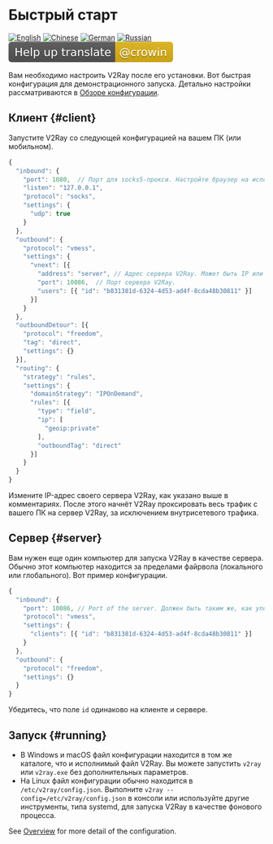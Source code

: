 # Быстрый старт

[![English](../resources/english.svg)](https://www.v2ray.com/en/welcome/start.html) [![Chinese](../resources/chinese.svg)](https://www.v2ray.com/chapter_00/start.html) [![German](../resources/german.svg)](https://www.v2ray.com/de/welcome/start.html) [![Russian](../resources/russian.svg)](https://www.v2ray.com/ru/welcome/start.html) [![Перевести](../resources/lang.svg)](https://crowdin.com/project/v2ray)

Вам необходимо настроить V2Ray после его установки. Вот быстрая конфигурация для демонстрационного запуска. Детально настройки рассматриваются в [Обзоре конфигурации](../configuration/overview.md).

## Клиент {#client}

Запустите V2Ray со следующей конфигурацией на вашем ПК (или мобильном).

```javascript
{
  "inbound": {
    "port": 1080,  // Порт для socks5-прокси. Настройте браузер на использование этого порта.
    "listen": "127.0.0.1",
    "protocol": "socks",
    "settings": {
      "udp": true
    }
  },
  "outbound": {
    "protocol": "vmess",
    "settings": {
      "vnext": [{
        "address": "server", // Адрес сервера V2Ray. Может быть IP или доменным именем.
        "port": 10086,  // Порт сервера V2Ray.
        "users": [{ "id": "b831381d-6324-4d53-ad4f-8cda48b30811" }]
      }]
    }
  },
  "outboundDetour": [{
    "protocol": "freedom",
    "tag": "direct",
    "settings": {}
  }],
  "routing": {
    "strategy": "rules",
    "settings": {
      "domainStrategy": "IPOnDemand",
      "rules": [{
        "type": "field",
        "ip": [
          "geoip:private"
        ],
        "outboundTag": "direct"
      }]
    }
  }
}
```

Измените IP-адрес своего сервера V2Ray, как указано выше в комментариях. После этого начнёт V2Ray проксировать весь трафик с вашего ПК на сервер V2Ray, за исключением внутрисетевого трафика.

## Сервер {#server}

Вам нужен еще один компьютер для запуска V2Ray в качестве сервера. Обычно этот компьютер находится за пределами файрвола (локального или глобального). Вот пример конфигурации.

```javascript
{
  "inbound": {
    "port": 10086, // Port of the server. Должен быть таким же, как упомянутый выше.
    "protocol": "vmess",
    "settings": {
      "clients": [{ "id": "b831381d-6324-4d53-ad4f-8cda48b30811" }]
    }
  },
  "outbound": {
    "protocol": "freedom",
    "settings": {}
  }
}
```

Убедитесь, что поле `id` одинаково на клиенте и сервере.

## Запуск {#running}

* В Windows и macOS файл конфигурации находится в том же каталоге, что и исполнимый файл V2Ray. Вы можете запустить `v2ray` или `v2ray.exe` без дополнительных параметров.
* На Linux файл конфигурации обычно находится в `/etc/v2ray/config.json`. Выполните `v2ray --config=/etc/v2ray/config.json` в консоли или используйте другие инструменты, типа systemd, для запуска V2Ray в качестве фонового процесса.

See [Overview](../configuration/overview.md) for more detail of the configuration.